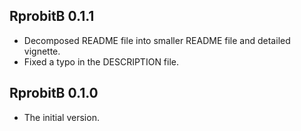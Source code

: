 ## RprobitB 0.1.1
* Decomposed README file into smaller README file and detailed vignette.
* Fixed a typo in the DESCRIPTION file.

## RprobitB 0.1.0
* The initial version.
